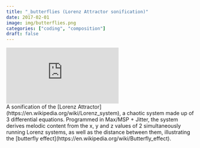 ```yaml
---
title: "_butterflies (Lorenz Attractor sonification)"
date: 2017-02-01
image: img/butterflies.png
categories: ["coding", "composition"]
draft: false
---
```


<div class="video-container"><iframe src="https://www.youtube-nocookie.com/embed/6hRqMg6OrH4?rel=0" frameborder="0" allow="autoplay; encrypted-media" allowfullscreen></iframe></div>
A sonification of the [Lorenz Attractor](https://en.wikipedia.org/wiki/Lorenz_system), a chaotic system made up of 3 differential equations. Programmed in Max/MSP + Jitter, the system derives melodic content from the x, y and z values of 2 simultaneously running Lorenz systems, as well as the distance between them, illustrating the [butterfly effect](https://en.wikipedia.org/wiki/Butterfly_effect).